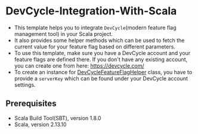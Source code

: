 # DevCycle-Integration-With-Scala

- This template helps you to integrate `DevCycle`(modern feature flag management tool) in your Scala project.
- It also provides some helper methods which can be used to fetch the current value for your feature flag based on different parameters.
- To use this template, make sure you have a DevCycle account and your feature flags are defined there. If you don't have any existing account, you can create one from here: https://devcycle.com/
- To create an instance for [DevCycleFeatureFlagHelper](src/main/scala/org/knoldus/devcycle/DevCycleFeatureFlagHelper.scala) class, you have to provide a `serverKey` which can be found under your DevCycle account settings.

## Prerequisites
- Scala Build Tool(SBT), version 1.8.0
- Scala, version 2.13.10